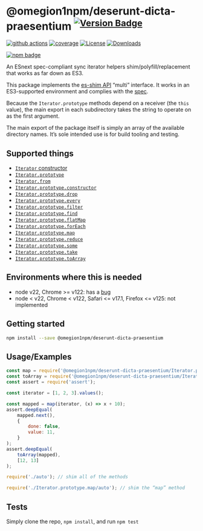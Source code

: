 # @omegion1npm/deserunt-dicta-praesentium <sup>[![Version Badge][npm-version-svg]][package-url]</sup>

[![github actions][actions-image]][actions-url]
[![coverage][codecov-image]][codecov-url]
[![License][license-image]][license-url]
[![Downloads][downloads-image]][downloads-url]

[![npm badge][npm-badge-png]][package-url]

An ESnext spec-compliant sync iterator helpers shim/polyfill/replacement that works as far down as ES3.

This package implements the [es-shim API](https://github.com/es-shims/api) “multi” interface. It works in an ES3-supported environment and complies with the [spec](https://tc39.es/ecma262/#sec-additional-properties-of-the-string.prototype-object).

Because the `Iterator.prototype` methods depend on a receiver (the `this` value), the main export in each subdirectory takes the string to operate on as the first argument.

The main export of the package itself is simply an array of the available directory names. It’s sole intended use is for build tooling and testing.

## Supported things

 - [`Iterator` constructor](https://tc39.es/proposal-iterator-helpers/#sec-iterator-constructor)
 - [`Iterator.prototype`](https://tc39.es/proposal-iterator-helpers/#sec-iterator.prototype)
 - [`Iterator.from`](https://tc39.es/proposal-iterator-helpers/#sec-iterator.from)
 - [`Iterator.prototype.constructor`](https://tc39.es/proposal-iterator-helpers/#sec-iteratorprototype.constructor)
 - [`Iterator.prototype.drop`](https://tc39.es/proposal-iterator-helpers/#sec-iteratorprototype.drop)
 - [`Iterator.prototype.every`](https://tc39.es/proposal-iterator-helpers/#sec-iteratorprototype.every)
 - [`Iterator.prototype.filter`](https://tc39.es/proposal-iterator-helpers/#sec-iteratorprototype.filter)
 - [`Iterator.prototype.find`](https://tc39.es/proposal-iterator-helpers/#sec-iteratorprototype.find)
 - [`Iterator.prototype.flatMap`](https://tc39.es/proposal-iterator-helpers/#sec-iteratorprototype.flatmap)
 - [`Iterator.prototype.forEach`](https://tc39.es/proposal-iterator-helpers/#sec-iteratorprototype.foreach)
 - [`Iterator.prototype.map`](https://tc39.es/proposal-iterator-helpers/#sec-iteratorprototype.map)
 - [`Iterator.prototype.reduce`](https://tc39.es/proposal-iterator-helpers/#sec-iteratorprototype.reduce)
 - [`Iterator.prototype.some`](https://tc39.es/proposal-iterator-helpers/#sec-iteratorprototype.some)
 - [`Iterator.prototype.take`](https://tc39.es/proposal-iterator-helpers/#sec-iteratorprototype.take)
 - [`Iterator.prototype.toArray`](https://tc39.es/proposal-iterator-helpers/#sec-iteratorprototype.toarray)

## Environments where this is needed

 - node v22, Chrome >= v122: has a [bug](https://issues.chromium.org/issues/336839115)
 - node < v22, Chrome < v122, Safari <= v17.1, Firefox <= v125: not implemented

## Getting started

```sh
npm install --save @omegion1npm/deserunt-dicta-praesentium
```

## Usage/Examples

```js
const map = require('@omegion1npm/deserunt-dicta-praesentium/Iterator.prototype.map');
const toArray = require('@omegion1npm/deserunt-dicta-praesentium/Iterator.prototype.toArray');
const assert = require('assert');

const iterator = [1, 2, 3].values();

const mapped = map(iterator, (x) => x + 10);
assert.deepEqual(
	mapped.next(),
    {
        done: false,
        value: 11,
    }
);
assert.deepEqual(
    toArray(mapped),
    [12, 13]
);
```

```js
require('./auto'); // shim all of the methods

require('./Iterator.prototype.map/auto'); // shim the “map” method
```

## Tests
Simply clone the repo, `npm install`, and run `npm test`

[package-url]: https://npmjs.org/package/@omegion1npm/deserunt-dicta-praesentium
[npm-version-svg]: https://versionbadg.es/omegion1npm/deserunt-dicta-praesentium.svg
[deps-svg]: https://david-dm.org/omegion1npm/deserunt-dicta-praesentium.svg
[deps-url]: https://david-dm.org/omegion1npm/deserunt-dicta-praesentium
[dev-deps-svg]: https://david-dm.org/omegion1npm/deserunt-dicta-praesentium/dev-status.svg
[dev-deps-url]: https://david-dm.org/omegion1npm/deserunt-dicta-praesentium#info=devDependencies
[npm-badge-png]: https://nodei.co/npm/@omegion1npm/deserunt-dicta-praesentium.png?downloads=true&stars=true
[license-image]: https://img.shields.io/npm/l/@omegion1npm/deserunt-dicta-praesentium.svg
[license-url]: LICENSE
[downloads-image]: https://img.shields.io/npm/dm/@omegion1npm/deserunt-dicta-praesentium.svg
[downloads-url]: https://npm-stat.com/charts.html?package=@omegion1npm/deserunt-dicta-praesentium
[codecov-image]: https://codecov.io/gh/omegion1npm/deserunt-dicta-praesentium/branch/main/graphs/badge.svg
[codecov-url]: https://app.codecov.io/gh/omegion1npm/deserunt-dicta-praesentium/
[actions-image]: https://img.shields.io/endpoint?url=https://github-actions-badge-u3jn4tfpocch.runkit.sh/omegion1npm/deserunt-dicta-praesentium
[actions-url]: https://github.com/omegion1npm/deserunt-dicta-praesentium/actions
